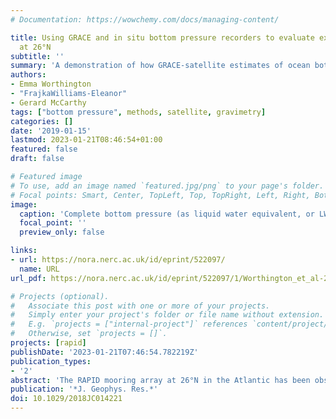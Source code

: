 ```yaml
---
# Documentation: https://wowchemy.com/docs/managing-content/

title: Using GRACE and in situ bottom pressure recorders to evaluate external transports
  at 26°N
subtitle: ''
summary: 'A demonstration of how GRACE-satellite estimates of ocean bottom pressure can be used to stitch together *in situ* bottom pressure records at 26°N, alleviating the need to detrend the observed bottom pressure. However, the method does not allow determination of the trend over the full period; if the GRACE trend over the full period (2004-2016) is applied, then it implies a trend in the compensation transports from 26°N which has the opposite sign as the compensation transport derived from the RAPID 26°N mooring array.'
authors:
- Emma Worthington
- "FrajkaWilliams-Eleanor"
- Gerard McCarthy
tags: ["bottom pressure", methods, satellite, gravimetry]
categories: []
date: '2019-01-15'
lastmod: 2023-01-21T08:46:54+01:00
featured: false
draft: false

# Featured image
# To use, add an image named `featured.jpg/png` to your page's folder.
# Focal points: Smart, Center, TopLeft, Top, TopRight, Left, Right, BottomLeft, Bottom, BottomRight.
image:
  caption: 'Complete bottom pressure (as liquid water equivalent, or LWE) time series for the WB2 mooring; adjusted for instrument drift using Gravity Recovery and Climate Experiment data, with data gaps filled with a modified annual cycle, and with overlapping sections replaced by a weighted mean.'
  focal_point: ''
  preview_only: false

links:
- url: https://nora.nerc.ac.uk/id/eprint/522097/
  name: URL
url_pdf: https://nora.nerc.ac.uk/id/eprint/522097/1/Worthington_et_al-2019-Journal_of_Geophysical_Research__Oceans.pdf

# Projects (optional).
#   Associate this post with one or more of your projects.
#   Simply enter your project's folder or file name without extension.
#   E.g. `projects = ["internal-project"]` references `content/project/deep-learning/index.md`.
#   Otherwise, set `projects = []`.
projects: [rapid]
publishDate: '2023-01-21T07:46:54.782219Z'
publication_types:
- '2'
abstract: 'The RAPID mooring array at 26°N in the Atlantic has been observing the Atlantic meridional overturning circulation (AMOC) since 2004, with estimates of AMOC strength suggesting that it has declined over the 2004–2016 period. When AMOC transport is estimated, an external transport is added to the observed Ekman, Florida Straits, and baroclinic geostrophic transports to ensure zero net mass transport across the section. This approach was validated using the first year of RAPID data by estimating the external component directly from in situ bottom pressure data. Since bottom pressure recorders commonly show low-frequency instrument drift, bottom pressure data had to be dedrifted prior to calculating the external component. Here we calculate the external component from 10 years of in situ bottom pressure data and evaluate two choices for dedrifting the records: traditional and adjusted using a Gravity Recovery and Climate Experiment (GRACE) bottom pressure solution. We show that external transport estimated from GRACE-adjusted, in situ bottom pressure data correlates better with the RAPID compensation transport (r=0.65,p<0.05) than using individually dedrifted bottom pressure recorders, particularly at low frequencies on timescales shorter than 10 years, demonstrating that the low-frequency variability added from GRACE is consistent with the transport variability at RAPID. We further use the bottom pressure-derived external transport to evaluate the zonal distribution of the barotropic transport variability and find that the transport variability is concentrated west of the Mid-Atlantic Ridge rather than uniformly distributed across the basin, as assumed in the RAPID calculation.'
publication: '*J. Geophys. Res.*'
doi: 10.1029/2018JC014221
---
```


